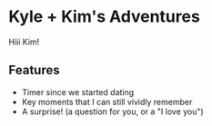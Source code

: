 # Kyle + Kim's Adventures
Hiii Kim!
## Features
- Timer since we started dating
- Key moments that I can still vividly remember
- A surprise! (a question for you, or a "I love you")
